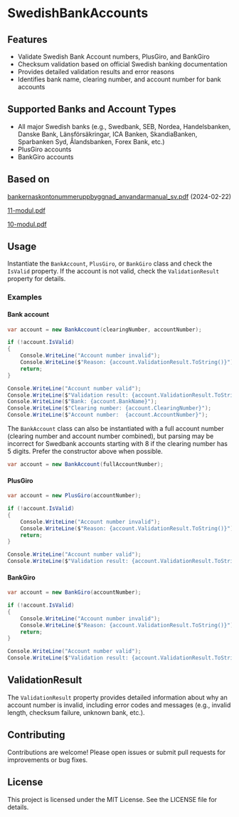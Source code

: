 # SwedishBankAccounts

## Features
- Validate Swedish Bank Account numbers, PlusGiro, and BankGiro
- Checksum validation based on official Swedish banking documentation
- Provides detailed validation results and error reasons
- Identifies bank name, clearing number, and account number for bank accounts

## Supported Banks and Account Types
- All major Swedish banks (e.g., Swedbank, SEB, Nordea, Handelsbanken, Danske Bank, Länsförsäkringar, ICA Banken, SkandiaBanken, Sparbanken Syd, Ålandsbanken, Forex Bank, etc.)
- PlusGiro accounts
- BankGiro accounts


## Based on 
  [bankernaskontonummeruppbyggnad_anvandarmanual_sv.pdf](https://www.bankgirot.se/globalassets/dokument/anvandarmanualer/bankernaskontonummeruppbyggnad_anvandarmanual_sv.pdf) (2024-02-22)
  
  [11-modul.pdf](https://www.bankgirot.se/globalassets/dokument/anvandarmanualer/11-modul.pdf)
  
  [10-modul.pdf](https://www.bankgirot.se/globalassets/dokument/anvandarmanualer/10-modul.pdf)

## Usage
Instantiate the `BankAccount`, `PlusGiro`, or `BankGiro` class and check the `IsValid` property. If the account is not valid, check the `ValidationResult` property for details.

### Examples

#### Bank account

```csharp
var account = new BankAccount(clearingNumber, accountNumber);

if (!account.IsValid)
{
    Console.WriteLine("Account number invalid");
    Console.WriteLine($"Reason: {account.ValidationResult.ToString()}");
    return;
}

Console.WriteLine("Account number valid");
Console.WriteLine($"Validation result: {account.ValidationResult.ToString()}");
Console.WriteLine($"Bank: {account.BankName}");
Console.WriteLine($"Clearing number: {account.ClearingNumber}");
Console.WriteLine($"Account number:  {account.AccountNumber}");
```

The `BankAccount` class can also be instantiated with a full account number (clearing number and account number combined), but parsing may be incorrect for Swedbank accounts starting with 8 if the clearing number has 5 digits. Prefer the constructor above when possible.

```csharp
var account = new BankAccount(fullAccountNumber);
```

#### PlusGiro

```csharp
var account = new PlusGiro(accountNumber);

if (!account.IsValid)
{
    Console.WriteLine("Account number invalid");
    Console.WriteLine($"Reason: {account.ValidationResult.ToString()}");
    return;
}

Console.WriteLine("Account number valid");
Console.WriteLine($"Validation result: {account.ValidationResult.ToString()}");
```

#### BankGiro

```csharp
var account = new BankGiro(accountNumber);

if (!account.IsValid)
{
    Console.WriteLine("Account number invalid");
    Console.WriteLine($"Reason: {account.ValidationResult.ToString()}");
    return;
}

Console.WriteLine("Account number valid");
Console.WriteLine($"Validation result: {account.ValidationResult.ToString()}");
```

## ValidationResult
The `ValidationResult` property provides detailed information about why an account number is invalid, including error codes and messages (e.g., invalid length, checksum failure, unknown bank, etc.).

## Contributing
Contributions are welcome! Please open issues or submit pull requests for improvements or bug fixes.

## License
This project is licensed under the MIT License. See the LICENSE file for details.
